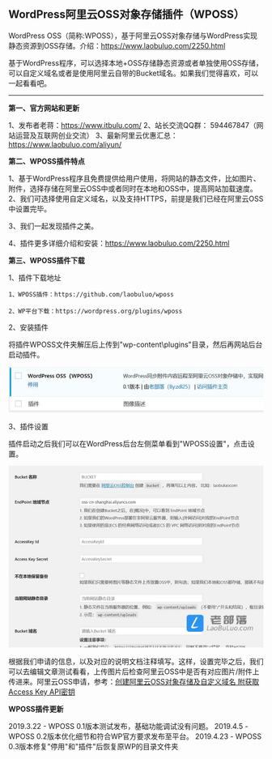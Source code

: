 
WordPress阿里云OSS对象存储插件（WPOSS）
----------------------------

WordPress OSS（简称:WPOSS），基于阿里云OSS对象存储与WordPress实现静态资源到OSS存储。介绍：https://www.laobuluo.com/2250.html

基于WordPress程序，可以选择本地+OSS存储静态资源或者单独使用OSS存储，可以自定义域名或者是使用阿里云自带的Bucket域名。如果我们觉得喜欢，可以一起看看吧。

--------------------

**第一、官方网站和更新**

1、发布者老蒋：https://www.itbulu.com/
2、站长交流QQ群： 594467847（网站运营及互联网创业交流）
3、最新阿里云优惠汇总：https://www.laobuluo.com/aliyun/

**第二、WPOSS插件特点**

1、基于WordPress程序且免费提供给用户使用，将网站的静态文件，比如图片、附件，选择存储在阿里云OSS中或者同时在本地和OSS中，提高网站加载速度。
2、我们可选择使用自定义域名，以及支持HTTPS，前提是我们已经在阿里云OSS中设置完毕。

3、我们一起发现插件之美。

4、插件更多详细介绍和安装：https://www.laobuluo.com/2250.html

**第三、WPOSS插件下载**

1、插件下载地址

    1、WPOSS插件：https://github.com/laobuluo/wposs

    2、WP平台下载：https://wordpress.org/plugins/wposs

2、安装插件

将插件WPOSS文件夹解压后上传到"wp-content\plugins"目录，然后再网站后台启动插件。

![请输入图片描述][1]

3、插件设置

插件启动之后我们可以在WordPress后台左侧菜单看到"WPOSS设置"，点击设置。

![请输入图片描述][2]

根据我们申请的信息，以及对应的说明文档注释填写。这样，设置完毕之后，我们可以去编辑文章测试看看，上传图片后检查阿里云OSS中是否有对应图片/附件上传进来。阿里云OSS申请，参考：[创建阿里云OSS对象存储及自定义域名 附获取Access Key API密钥][3]


**WPOSS插件更新**

2019.3.22 - WPOSS 0.1版本测试发布，基础功能调试没有问题。
2019.4.5 - WPOSS 0.2版本优化细节和符合WP官方要求发布至平台。
2019.4.23 - WPOSS 0.3版本修复"停用"和"插件"后恢复原WP的目录文件夹


  [1]: https://raw.githubusercontent.com/laobuluo/wposs/master/wpoos-1-1.jpg
  [2]: https://raw.githubusercontent.com/laobuluo/wposs/master/wpoos-1-2.jpg
  [3]: https://www.laobuluo.com/2250.html
